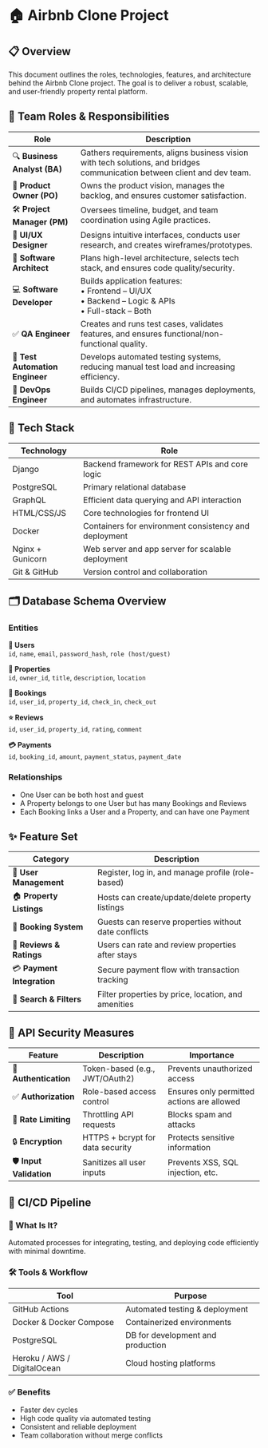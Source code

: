 
# 🏠 Airbnb Clone Project

## 📋 Overview
This document outlines the roles, technologies, features, and architecture behind the Airbnb Clone project. The goal is to deliver a robust, scalable, and user-friendly property rental platform.

## 👥 Team Roles & Responsibilities

| Role | Description |
|------|-------------|
| 🔍 **Business Analyst (BA)** | Gathers requirements, aligns business vision with tech solutions, and bridges communication between client and dev team. |
| 🎯 **Product Owner (PO)** | Owns the product vision, manages the backlog, and ensures customer satisfaction. |
| 🛠️ **Project Manager (PM)** | Oversees timeline, budget, and team coordination using Agile practices. |
| 🎨 **UI/UX Designer** | Designs intuitive interfaces, conducts user research, and creates wireframes/prototypes. |
| 🧠 **Software Architect** | Plans high-level architecture, selects tech stack, and ensures code quality/security. |
| 💻 **Software Developer** | Builds application features:<br>• Frontend – UI/UX<br>• Backend – Logic & APIs<br>• Full-stack – Both |
| ✅ **QA Engineer** | Creates and runs test cases, validates features, and ensures functional/non-functional quality. |
| 🤖 **Test Automation Engineer** | Develops automated testing systems, reducing manual test load and increasing efficiency. |
| 🔄 **DevOps Engineer** | Builds CI/CD pipelines, manages deployments, and automates infrastructure. |

## 🧰 Tech Stack

| Technology | Role |
|------------|------|
| Django | Backend framework for REST APIs and core logic |
| PostgreSQL | Primary relational database |
| GraphQL | Efficient data querying and API interaction |
| HTML/CSS/JS | Core technologies for frontend UI |
| Docker | Containers for environment consistency and deployment |
| Nginx + Gunicorn | Web server and app server for scalable deployment |
| Git & GitHub | Version control and collaboration |

## 🗂️ Database Schema Overview

### Entities

**👤 Users**  
`id`, `name`, `email`, `password_hash`, `role (host/guest)`

**🏡 Properties**  
`id`, `owner_id`, `title`, `description`, `location`

**📅 Bookings**  
`id`, `user_id`, `property_id`, `check_in`, `check_out`

**⭐ Reviews**  
`id`, `user_id`, `property_id`, `rating`, `comment`

**💳 Payments**  
`id`, `booking_id`, `amount`, `payment_status`, `payment_date`

### Relationships

- One User can be both host and guest  
- A Property belongs to one User but has many Bookings and Reviews  
- Each Booking links a User and a Property, and can have one Payment  

## ✨ Feature Set

| Category | Description |
|----------|-------------|
| 👥 **User Management** | Register, log in, and manage profile (role-based) |
| 🏠 **Property Listings** | Hosts can create/update/delete property listings |
| 📆 **Booking System** | Guests can reserve properties without date conflicts |
| 💬 **Reviews & Ratings** | Users can rate and review properties after stays |
| 💳 **Payment Integration** | Secure payment flow with transaction tracking |
| 🔎 **Search & Filters** | Filter properties by price, location, and amenities |

## 🔐 API Security Measures

| Feature | Description | Importance |
|---------|-------------|------------|
| 🔑 **Authentication** | Token-based (e.g., JWT/OAuth2) | Prevents unauthorized access |
| ✅ **Authorization** | Role-based access control | Ensures only permitted actions are allowed |
| 🚫 **Rate Limiting** | Throttling API requests | Blocks spam and attacks |
| 🔒 **Encryption** | HTTPS + bcrypt for data security | Protects sensitive information |
| 🛡️ **Input Validation** | Sanitizes all user inputs | Prevents XSS, SQL injection, etc. |

## 🚀 CI/CD Pipeline

### 📌 What Is It?
Automated processes for integrating, testing, and deploying code efficiently with minimal downtime.

### 🛠️ Tools & Workflow

| Tool | Purpose |
|------|---------|
| GitHub Actions | Automated testing & deployment |
| Docker & Docker Compose | Containerized environments |
| PostgreSQL | DB for development and production |
| Heroku / AWS / DigitalOcean | Cloud hosting platforms |

### ✅ Benefits

- Faster dev cycles  
- High code quality via automated testing  
- Consistent and reliable deployment  
- Team collaboration without merge conflicts  
